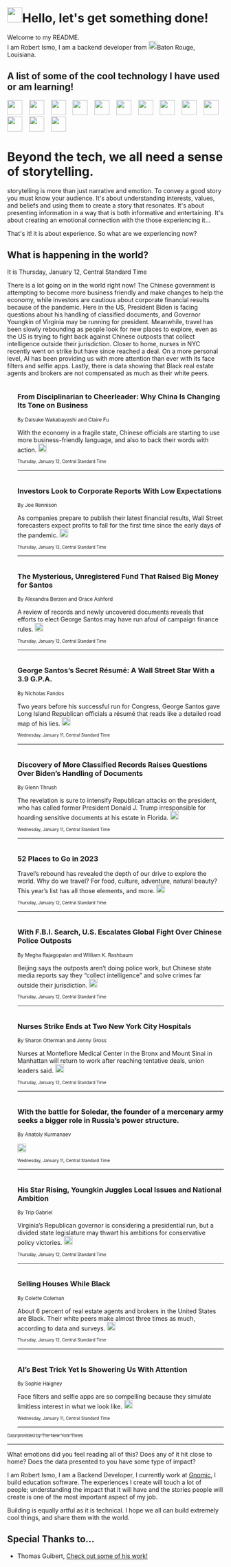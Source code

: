 <h1><img src="https://emojis.slackmojis.com/emojis/images/1643514375/3493/hot-coffee.gif?1643514375" width="35"/>Hello, let's get something done!</h1>

<p>Welcome to my README.<br/>
I am Robert Ismo, I am a backend developer from <img src="https://emojis.slackmojis.com/emojis/images/1638395689/50435/moulin_rouge.png?1638395689" width="20"/>Baton Rouge, Louisiana.</p>
<h2>A list of some of the cool technology I have used or am learning!</h2>
<p>
<img src="https://emojis.slackmojis.com/emojis/images/1643516091/21142/meow_bongotap.gif?1643516091" width="35" alt="">
<img src="https://img.shields.io/badge/Favorite%20Frontend%20Framework-SvelteKit-f83903" alt="">
<img src="https://img.shields.io/badge/Second%20Favorite-Vue-40b581" alt="">
<img src="https://img.shields.io/badge/Most%20Used%20Runtime-Nodejs-78b061" alt="">
<img src="https://emojis.slackmojis.com/emojis/images/1643517416/34482/fire.gif?1643517416" width="35" alt="">
<img src="https://img.shields.io/badge/Javascript%20But%20Better-Typescript-0078ca" alt="">
<img src="https://img.shields.io/badge/Favorite%20Language-Elixir-3e244d" alt="">
<img src="https://img.shields.io/badge/Containerize%20Everything-Docker-6ac9ef" alt="">
<img src="https://emojis.slackmojis.com/emojis/images/1643514596/5999/meow_party.gif?1643514596" width="35" alt="">
<img src="https://img.shields.io/badge/API%20Love%20Language-Graphql-de32a5" alt="">
<img src="https://img.shields.io/badge/Our%20Favorite%20Version%20Controller-Git-e94f33" alt="">
<img src="https://img.shields.io/badge/Favorite%20Database-Redis-d42d1d" alt="">
<img src="https://emojis.slackmojis.com/emojis/images/1643514559/5584/deployparrot.gif?1643514559" width="35" alt="">
<img src="https://img.shields.io/badge/Container%20Interstate-RabbitMQ-f66200" alt="">
<img src="https://img.shields.io/badge/Gotta%20Learn-Kubernetes-316adf" alt="">
<img src="https://img.shields.io/badge/Really%20Mature%20Now-WASM-654fef" alt="">
<img src="https://emojis.slackmojis.com/emojis/images/1666642497/61942/dance_vibe.gif?1666642497" width="35" alt="">
<img src="https://img.shields.io/badge/For%20My%20M1-ARM64-657d96" alt="">
<img src="https://img.shields.io/badge/Loving%20This%20So%20Much-TailwindCSS-17bcb5" alt="">
<img src="https://img.shields.io/badge/Cool%20Build%20Tool-Vite-f9cb24" alt="">
<img src="https://emojis.slackmojis.com/emojis/images/1669231376/62819/working-on-it.gif?1669231376" width="35" alt="">
<img src="https://img.shields.io/badge/Fun%20and%20Easy%20Database-MongoDB-5f8c49" alt="">
<img src="https://img.shields.io/badge/JS%20Life%20Support-NPM-c73737" alt="">
<img src="https://img.shields.io/badge/I%20Liked%20It-DynamoDB-0073b9" alt="">
<img src="https://emojis.slackmojis.com/emojis/images/1643514045/46/question.gif?1643514045" width="35" alt="">
<img src="https://img.shields.io/badge/cool-React-60d6f9" alt="">
<img src="https://img.shields.io/badge/Future%20Big%20Project-Lambda-f37e00" alt="">
<img src="https://img.shields.io/badge/NPM%20But%20Better-PNPM-f1aa07" alt="">
<img src="https://emojis.slackmojis.com/emojis/images/1643514943/9662/fbwow.gif?1643514943" width="35" alt="">
<img src="https://img.shields.io/badge/First%20Language-C-662079" alt="">
<img src="https://img.shields.io/badge/Where%20I%20Deploy%20Frontend-Vercel-000000" alt="">
<img src="https://img.shields.io/badge/Who%20Does%20not%20Want%20an%20App-Swift-f9492a" alt="">
<img src="https://emojis.slackmojis.com/emojis/images/1643514058/151/javascript.png?1643514058" width="35" alt="">
<img src="https://img.shields.io/badge/cool-Python-fbd542" alt="">
<img src="https://img.shields.io/badge/Favorite%20Something-Stripe-656cdc" alt="">
<img src="https://img.shields.io/badge/Of%20Course-HTML5-ed6327" alt="">
<img src="https://emojis.slackmojis.com/emojis/images/1660415405/60731/bomb.gif?1660415405" width="35" alt="">
<img src="https://img.shields.io/badge/hate-CSS-2964ec" alt="">
<img src="https://img.shields.io/badge/Learning-CircleCI-141215" alt="">
<img src="https://img.shields.io/badge/Learning-Rust-fbbb3b" alt="">
<img src="https://emojis.slackmojis.com/emojis/images/1660415397/60712/writing-hand.gif?1660415397" width="35" alt="">
<img src="https://img.shields.io/badge/Dev%20Browser%20of%20Choice-Firefox-cc4e26" alt="">
<img src="https://img.shields.io/badge/Recoverying%20From%20Windows-UNIX-1781e3" alt="">
<img src="https://img.shields.io/badge/LOVE-LogSeq-90c1c2" alt="">
<img src="https://emojis.slackmojis.com/emojis/images/1643514066/223/kirby.gif?1643514066" width="35" alt="">
<img src="https://img.shields.io/badge/Daily%20Driver-MacOS-e6e6e8" alt="">
<img src="https://img.shields.io/badge/Git%20Server-Github-000000" alt="">
<img src="https://img.shields.io/badge/enjoyable-EC2-f17428" alt="">
<img src="https://emojis.slackmojis.com/emojis/images/1643514239/2069/excited.gif?1643514239" width="35" alt="">
</p>
<h1>Beyond the tech, we all need a sense of storytelling.</h1>
<p>storytelling is more than just narrative and emotion. To convey a good story you must know your audience. It's about understanding interests, values, and beliefs and using them to create a story that resonates. It's about presenting information in a way that is both informative and entertaining. It's about creating an emotional connection with the those experiencing it...</p>
<p>That's it! it is about experience. So what are we experiencing now?</p>
<h2>What is happening in the world?</h2>
<p>It is Thursday, January 12, Central Standard Time</p>
<p>
There is a lot going on in the world right now! The Chinese government is attempting to become more business friendly and make changes to help the economy, while investors are cautious about corporate financial results because of the pandemic. Here in the US, President Biden is facing questions about his handling of classified documents, and Governor Youngkin of Virginia may be running for president. Meanwhile, travel has been slowly rebounding as people look for new places to explore, even as the US is trying to fight back against Chinese outposts that collect intelligence outside their jurisdiction. Closer to home, nurses in NYC recently went on strike but have since reached a deal. On a more personal level, AI has been providing us with more attention than ever with its face filters and selfie apps. Lastly, there is data showing that Black real estate agents and brokers are not compensated as much as their white peers.</p>
<ol>
<img src="https://img.shields.io/badge/-business-blue" alt="">
<h3>From Disciplinarian to Cheerleader: Why China Is Changing Its Tone on Business</h3>
<sub>By Daisuke Wakabayashi and Claire Fu</sub>
<p>With the economy in a fragile state, Chinese officials are starting to use more business-friendly language, and also to back their words with action.  <a href="https://nyti.ms/3IION46"><img src="https://developer.nytimes.com/files/poweredby_nytimes_30b.png?v=1583354208352" height="20"></a></p>
<sub><sub>Thursday, January 12, Central Standard Time</sub></sub>
<hr/>
<img src="https://img.shields.io/badge/-business-blue" alt="">
<h3>Investors Look to Corporate Reports With Low Expectations</h3>
<sub>By Joe Rennison</sub>
<p>As companies prepare to publish their latest financial results, Wall Street forecasters expect profits to fall for the first time since the early days of the pandemic.  <a href="https://nyti.ms/3GwDhWJ"><img src="https://developer.nytimes.com/files/poweredby_nytimes_30b.png?v=1583354208352" height="20"></a></p>
<sub><sub>Thursday, January 12, Central Standard Time</sub></sub>
<hr/>
<img src="https://img.shields.io/badge/-nyregion-blue" alt="">
<h3>The Mysterious, Unregistered Fund That Raised Big Money for Santos</h3>
<sub>By Alexandra Berzon and Grace Ashford</sub>
<p>A review of records and newly uncovered documents reveals that efforts to elect George Santos may have run afoul of campaign finance rules.  <a href="https://nyti.ms/3GyZ5kj"><img src="https://developer.nytimes.com/files/poweredby_nytimes_30b.png?v=1583354208352" height="20"></a></p>
<sub><sub>Thursday, January 12, Central Standard Time</sub></sub>
<hr/>
<img src="https://img.shields.io/badge/-nyregion-blue" alt="">
<h3>George Santos’s Secret Résumé: A Wall Street Star With a 3.9 G.P.A.</h3>
<sub>By Nicholas Fandos</sub>
<p>Two years before his successful run for Congress, George Santos gave Long Island Republican officials a résumé that reads like a detailed road map of his lies.  <a href="https://nyti.ms/3ZvPzXM"><img src="https://developer.nytimes.com/files/poweredby_nytimes_30b.png?v=1583354208352" height="20"></a></p>
<sub><sub>Wednesday, January 11, Central Standard Time</sub></sub>
<hr/>
<img src="https://img.shields.io/badge/-us-blue" alt="">
<h3>Discovery of More Classified Records Raises Questions Over Biden’s Handling of Documents</h3>
<sub>By Glenn Thrush</sub>
<p>The revelation is sure to intensify Republican attacks on the president, who has called former President Donald J. Trump irresponsible for hoarding sensitive documents at his estate in Florida.  <a href="https://nyti.ms/3GCx6jK"><img src="https://developer.nytimes.com/files/poweredby_nytimes_30b.png?v=1583354208352" height="20"></a></p>
<sub><sub>Wednesday, January 11, Central Standard Time</sub></sub>
<hr/>
<img src="https://img.shields.io/badge/-travel-blue" alt="">
<h3>52 Places to Go in 2023</h3>
<sub></sub>
<p>Travel’s rebound has revealed the depth of our drive to explore the world. Why do we travel? For food, culture, adventure, natural beauty? This year’s list has all those elements, and more.  <a href="https://nyti.ms/3vXlHWQ"><img src="https://developer.nytimes.com/files/poweredby_nytimes_30b.png?v=1583354208352" height="20"></a></p>
<sub><sub>Thursday, January 12, Central Standard Time</sub></sub>
<hr/>
<img src="https://img.shields.io/badge/-world-blue" alt="">
<h3>With F.B.I. Search, U.S. Escalates Global Fight Over Chinese Police Outposts</h3>
<sub>By Megha Rajagopalan and William K. Rashbaum</sub>
<p>Beijing says the outposts aren’t doing police work, but Chinese state media reports say they “collect intelligence” and solve crimes far outside their jurisdiction.  <a href="https://nyti.ms/3QAWBGE"><img src="https://developer.nytimes.com/files/poweredby_nytimes_30b.png?v=1583354208352" height="20"></a></p>
<sub><sub>Thursday, January 12, Central Standard Time</sub></sub>
<hr/>
<img src="https://img.shields.io/badge/-nyregion-blue" alt="">
<h3>Nurses Strike Ends at Two New York City Hospitals</h3>
<sub>By Sharon Otterman and Jenny Gross</sub>
<p>Nurses at Montefiore Medical Center in the Bronx and Mount Sinai in Manhattan will return to work after reaching tentative deals, union leaders said.  <a href="https://nyti.ms/3kc2Ft3"><img src="https://developer.nytimes.com/files/poweredby_nytimes_30b.png?v=1583354208352" height="20"></a></p>
<sub><sub>Thursday, January 12, Central Standard Time</sub></sub>
<hr/>
<img src="https://img.shields.io/badge/-world-blue" alt="">
<h3>With the battle for Soledar, the founder of a mercenary army seeks a bigger role in Russia’s power structure.</h3>
<sub>By Anatoly Kurmanaev</sub>
<p>  <a href="https://nyti.ms/3VYmvFr"><img src="https://developer.nytimes.com/files/poweredby_nytimes_30b.png?v=1583354208352" height="20"></a></p>
<sub><sub>Wednesday, January 11, Central Standard Time</sub></sub>
<hr/>
<img src="https://img.shields.io/badge/-us-blue" alt="">
<h3>His Star Rising, Youngkin Juggles Local Issues and National Ambition</h3>
<sub>By Trip Gabriel</sub>
<p>Virginia’s Republican governor is considering a presidential run, but a divided state legislature may thwart his ambitions for conservative policy victories.  <a href="https://nyti.ms/3QAWDyg"><img src="https://developer.nytimes.com/files/poweredby_nytimes_30b.png?v=1583354208352" height="20"></a></p>
<sub><sub>Thursday, January 12, Central Standard Time</sub></sub>
<hr/>
<img src="https://img.shields.io/badge/-realestate-blue" alt="">
<h3>Selling Houses While Black</h3>
<sub>By Colette Coleman</sub>
<p>About 6 percent of real estate agents and brokers  in the United States are Black. Their white peers make almost three times as much, according to data and surveys.  <a href="https://nyti.ms/3QAWx9S"><img src="https://developer.nytimes.com/files/poweredby_nytimes_30b.png?v=1583354208352" height="20"></a></p>
<sub><sub>Thursday, January 12, Central Standard Time</sub></sub>
<hr/>
<img src="https://img.shields.io/badge/-magazine-blue" alt="">
<h3>AI’s Best Trick Yet Is Showering Us With Attention</h3>
<sub>By Sophie Haigney</sub>
<p>Face filters and selfie apps are so compelling because they simulate limitless interest in what we look like.  <a href="https://nyti.ms/3X3WSV0"><img src="https://developer.nytimes.com/files/poweredby_nytimes_30b.png?v=1583354208352" height="20"></a></p>
<sub><sub>Wednesday, January 11, Central Standard Time</sub></sub>
<hr/>
</ol>
<a href="https://developer.nytimes.com"><sub><sub>Data provided by The New York Times</sub></sub></a>
<hr/>
<p>What emotions did you feel reading all of this? Does any of it hit close to home? Does the data presented to you have some type of impact?</p>
<p>I am Robert Ismo, I am a Backend Developer, I currently work at <a href="https://gnomic.education/">Gnomic</a>, I build education software. The experiences I create will touch a lot of people; understanding the impact that it will have and the stories people will create is one of the most important aspect of my job.</p>
<p>Building is equally artful as it is technical. I hope we all can build extremely cool things, and share them with the world.</p>
<h2>Special Thanks to...</h2>
<ul>
<li>Thomas Guibert, <a href="https://github.com/thmsgbrt/thmsgbrt">Check out some of his work!</a></li>
</ul>